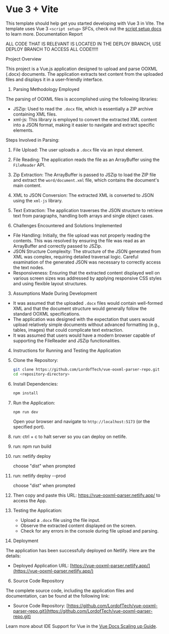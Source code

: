 # Vue 3 + Vite

This template should help get you started developing with Vue 3 in Vite. The template uses Vue 3 `<script setup>` SFCs, check out the [script setup docs](https://v3.vuejs.org/api/sfc-script-setup.html#sfc-script-setup) to learn more.
 Documentation Report

 ALL CODE THAT IS RELEVANT IS LOCATED IN THE DEPLOY BRANCH, USE DEPLOY BRANCH TO ACCESS ALL CODE!!!!!

Project Overview

This project is a Vue.js application designed to upload and parse OOXML (.docx) documents. The application extracts text content from the uploaded files and displays it in a user-friendly interface. 

 1. Parsing Methodology Employed

The parsing of OOXML files is accomplished using the following libraries:

- JSZip: Used to read the `.docx` file, which is essentially a ZIP archive containing XML files.
- xml-js: This library is employed to convert the extracted XML content into a JSON format, making it easier to navigate and extract specific elements.

Steps Involved in Parsing:

1. File Upload: The user uploads a `.docx` file via an input element.
2. File Reading: The application reads the file as an ArrayBuffer using the `FileReader` API.
3. Zip Extraction: The ArrayBuffer is passed to JSZip to load the ZIP file and extract the `word/document.xml` file, which contains the document's main content.
4. XML to JSON Conversion: The extracted XML is converted to JSON using the `xml-js` library.
5. Text Extraction: The application traverses the JSON structure to retrieve text from paragraphs, handling both arrays and single object cases.

 2. Challenges Encountered and Solutions Implemented

- File Handling: Initially, the file upload was not properly reading the contents. This was resolved by ensuring the file was read as an ArrayBuffer and correctly passed to JSZip.
- JSON Structure Complexity: The structure of the JSON generated from XML was complex, requiring detailed traversal logic. Careful examination of the generated JSON was necessary to correctly access the text nodes.
- Responsiveness: Ensuring that the extracted content displayed well on various screen sizes was addressed by applying responsive CSS styles and using flexible layout structures.

 3. Assumptions Made During Development

- It was assumed that the uploaded `.docx` files would contain well-formed XML and that the document structure would generally follow the standard OOXML specifications.
- The application was designed with the expectation that users would upload relatively simple documents without advanced formatting (e.g., tables, images) that could complicate text extraction.
- It was assumed that users would have a modern browser capable of supporting the FileReader and JSZip functionalities.

 4. Instructions for Running and Testing the Application

1. Clone the Repository:
   ```bash
   git clone https://github.com/LordofTech/vue-ooxml-parser-repo.git
   cd <repository-directory>
   ```

2. Install Dependencies:
   ```bash
   npm install
   ```

3. Run the Application:
   ```bash
   npm run dev
   ```
   Open your browser and navigate to `http://localhost:5173` (or the specified port).

 4. run:
    ctrl + c to halt server so you can deploy on netlife.

 5.  run:
     npm run build

 6.  run:
      netlify deploy

      choose "dist" when prompted

  7.  run:
      netlify deploy --prod
      
      choose "dist" when prompted

  8.  Then copy and paste this URL: https://vue-ooxml-parser.netlify.app/ to access the App.
    

9. Testing the Application:
   - Upload a `.docx` file using the file input.
   - Observe the extracted content displayed on the screen.
   - Check for any errors in the console during file upload and parsing.

10. Deployment

The application has been successfully deployed on Netlify. Here are the details:

- Deployed Application URL: [https://vue-ooxml-parser.netlify.app/](https://vue-ooxml-parser.netlify.app/)


6. Source Code Repository

The complete source code, including the application files and documentation, can be found at the following link:

- Source Code Repository: [https://github.com/LordofTech/vue-ooxml-parser-repo.git](https://github.com/LordofTech/vue-ooxml-parser-repo.git)



Learn more about IDE Support for Vue in the [Vue Docs Scaling up Guide](https://vuejs.org/guide/scaling-up/tooling.html#ide-support).
